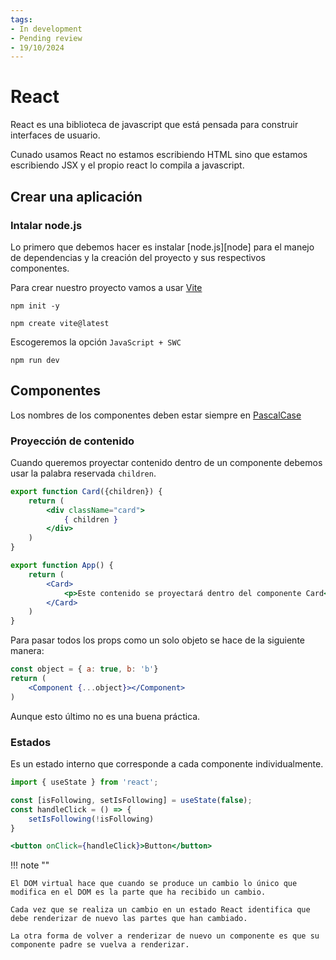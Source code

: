 ```yaml
---
tags:
- In development
- Pending review
- 19/10/2024
---
```


# React

React es una biblioteca de javascript que está pensada para construir interfaces de usuario.

Cunado usamos React no estamos escribiendo HTML sino que estamos escribiendo JSX y el propio react lo compila a javascript.

## Crear una aplicación

### Intalar node.js

Lo primero que debemos hacer es instalar [node.js][node] para el manejo de dependencias y la creación del proyecto y sus
respectivos componentes.

Para crear nuestro proyecto vamos a usar [Vite][vite]

```shell
npm init -y
```

```shell
npm create vite@latest
```

Escogeremos la opción `JavaScript + SWC`

```shell
npm run dev
```

## Componentes

Los nombres de los componentes deben estar siempre en [PascalCase][pascal]

### Proyección de contenido

Cuando queremos proyectar contenido dentro de un componente debemos usar la palabra reservada `children`.

```jsx
export function Card({children}) {
    return (
        <div className="card">
            { children }
        </div>
    )
}
```

```jsx
export function App() {
    return (
        <Card>
            <p>Este contenido se proyectará dentro del componente Card</p>
        </Card>
    )
}
```

Para pasar todos los props como un solo objeto se hace de la siguiente manera:

```jsx
const object = { a: true, b: 'b'}
return (
    <Component {...object}></Component>
)
```

Aunque esto último no es una buena práctica.

### Estados

Es un estado interno que corresponde a cada componente individualmente.

```jsx
import { useState } from 'react';
```

```jsx
const [isFollowing, setIsFollowing] = useState(false);
const handleClick = () => {
    setIsFollowing(!isFollowing)
}
```

```jsx
<button onClick={handleClick}>Button</button>
```

!!! note ""

    El DOM virtual hace que cuando se produce un cambio lo único que modifica en el DOM es la parte que ha recibido un cambio.

    Cada vez que se realiza un cambio en un estado React identifica que debe renderizar de nuevo las partes que han cambiado.

    La otra forma de volver a renderizar de nuevo un componente es que su componente padre se vuelva a renderizar.



[vite]: https://vite.dev/
[pascal]:   ../../../others/cases/index.md

